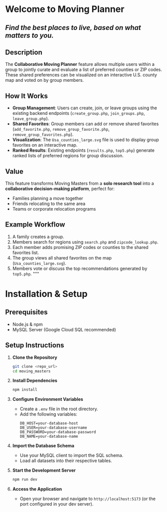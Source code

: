 # Welcome to Moving Planner 
## _Find the best places to live, based on what matters to you._


## Description
The **Collaborative Moving Planner** feature allows multiple users within a group to jointly curate and evaluate a list of preferred counties or ZIP codes. These shared preferences can be visualized on an interactive U.S. county map and voted on by group members.

## How It Works
- **Group Management**: Users can create, join, or leave groups using the existing backend endpoints (`create_group.php`, `join_groups.php`, `leave_group.php`).
- **Shared Favorites**: Group members can add or remove shared favorites (`add_favorite.php`, `remove_group_favorite.php`, `remove_group_favorites.php`).
- **Visualization**: The `Usa_counties_large.svg` file is used to display group favorites on an interactive map.
- **Ranked Results**: Existing endpoints (`results.php`, `top5.php`) generate ranked lists of preferred regions for group discussion.

## Value
This feature transforms Moving Masters from a **solo research tool** into a **collaborative decision-making platform**, perfect for:
- Families planning a move together
- Friends relocating to the same area
- Teams or corporate relocation programs

## Example Workflow
1. A family creates a group.
2. Members search for regions using `search.php` and `zipcode_lookup.php`.
3. Each member adds promising ZIP codes or counties to the shared favorites list.
4. The group views all shared favorites on the map (`Usa_counties_large.svg`).
5. Members vote or discuss the top recommendations generated by `top5.php`.
"""

# Installation & Setup

## Prerequisites
- Node.js & npm
- MySQL Server (Google Cloud SQL recommended)

## Setup Instructions

1. **Clone the Repository**
   ```bash
   git clone <repo_url>
   cd moving_masters
   ```

2. **Install Dependencies**
   ```bash
   npm install
   ```

3. **Configure Environment Variables**
   - Create a `.env` file in the root directory.
   - Add the following variables:
     ```env
     DB_HOST=your-database-host
     DB_USER=your-database-username
     DB_PASSWORD=your-database-password
     DB_NAME=your-database-name
     ```

4. **Import the Database Schema**
   - Use your MySQL client to import the SQL schema.
   - Load all datasets into their respective tables.

5. **Start the Development Server**
   ```bash
   npm run dev
   ```

6. **Access the Application**
   - Open your browser and navigate to `http://localhost:5173` (or the port configured in your dev server).
